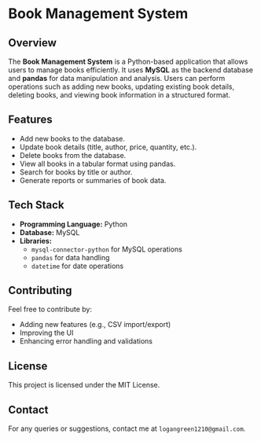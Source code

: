 # Book Management System

## Overview
The **Book Management System** is a Python-based application that allows users to manage books efficiently. It uses **MySQL** as the backend database and **pandas** for data manipulation and analysis. Users can perform operations such as adding new books, updating existing book details, deleting books, and viewing book information in a structured format.

## Features
- Add new books to the database.
- Update book details (title, author, price, quantity, etc.).
- Delete books from the database.
- View all books in a tabular format using pandas.
- Search for books by title or author.
- Generate reports or summaries of book data.

## Tech Stack
- **Programming Language:** Python
- **Database:** MySQL
- **Libraries:** 
  - `mysql-connector-python` for MySQL operations
  - `pandas` for data handling
  - `datetime` for date operations


## Contributing

Feel free to contribute by:

* Adding new features (e.g., CSV import/export)
* Improving the UI
* Enhancing error handling and validations

## License

This project is licensed under the MIT License.

## Contact

For any queries or suggestions, contact me at `logangreen1210@gmail.com`.

```
